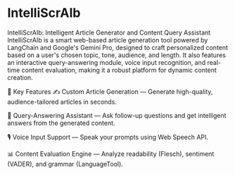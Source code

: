 # IntelliScrAIb

IntelliScrAIb: Intelligent Article Generator and Content Query Assistant
IntelliScrAIb is a smart web-based article generation tool powered by LangChain and Google's Gemini Pro, designed to craft personalized content based on a user's chosen topic, tone, audience, and length. It also features an interactive query-answering module, voice input recognition, and real-time content evaluation, making it a robust platform for dynamic content creation.

🚀 Key Features
✍️ Custom Article Generation — Generate high-quality, audience-tailored articles in seconds.

🧠 Query-Answering Assistant — Ask follow-up questions and get intelligent answers from the generated content.

🎙️ Voice Input Support — Speak your prompts using Web Speech API.

📊 Content Evaluation Engine — Analyze readability (Flesch), sentiment (VADER), and grammar (LanguageTool).


